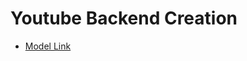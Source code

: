 # Youtube Backend Creation

- [Model Link](https://app.eraser.io/workspace/UqqpyJJdtTFOMmY7Xa33?origin=share)
